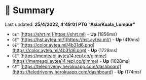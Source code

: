 # 📖 Summary
Last updated: **25/4/2022, 4:49:01 PTG "Asia/Kuala_Lumpur"**

- `GET` [https://shrt.ml](https://shrt.ml) - **Up** (1856ms)
- `GET` [https://hst.aytea.ml/](https://hst.aytea.ml/) - **Up** (410ms)
- `GET` [https://color.aytea.ml/4b31d6.png](https://color.aytea.ml/4b31d6.png) - **Up** (1728ms)
- `GET` [https://memeapi.aytea14.repl.co/gimme](https://memeapi.aytea14.repl.co/gimme) - **Up** (1028ms)
- `GET` [https://teledrivemy.herokuapp.com/dashboard](https://teledrivemy.herokuapp.com/dashboard) - **Up** (174ms)
